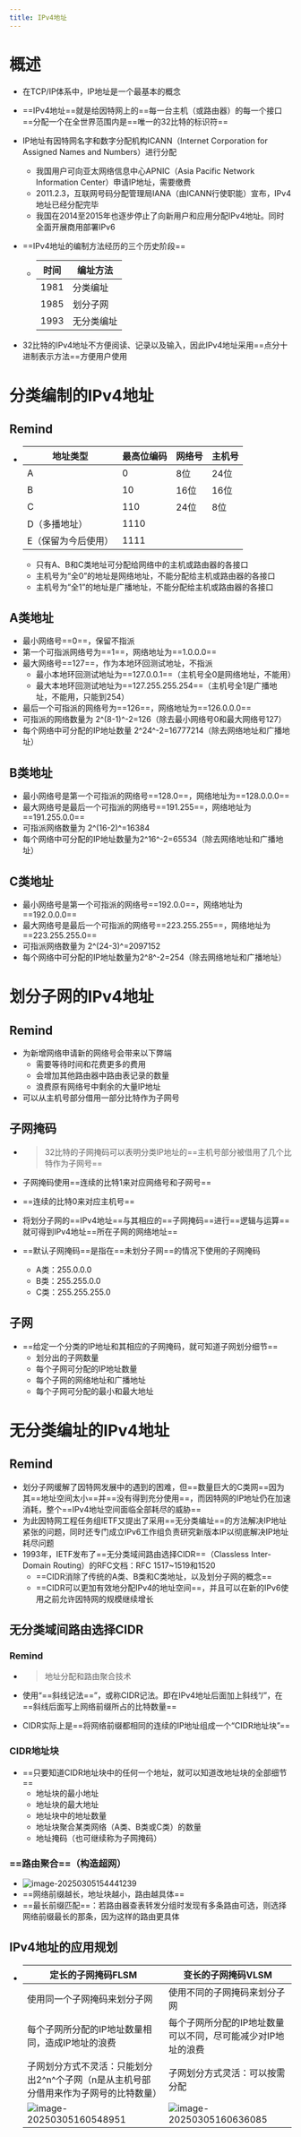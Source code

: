 ```yaml
---
title: IPv4地址
---
```




# 概述

- 在TCP/IP体系中，IP地址是一个最基本的概念
- ==IPv4地址==就是给因特网上的==每一台主机（或路由器）的每一个接口==分配一个在全世界范围内是==唯一的32比特的标识符==
- IP地址有因特网名字和数字分配机构ICANN（Internet Corporation for Assigned Names and Numbers）进行分配
  - 我国用户可向亚太网络信息中心APNIC（Asia Pacific Network Information Center）申请IP地址，需要缴费
  - 2011.2.3，互联网号码分配管理局IANA（由ICANN行使职能）宣布，IPv4地址已经分配完毕
  - 我国在2014至2015年也逐步停止了向新用户和应用分配IPv4地址。同时全面开展商用部署IPv6

- ==IPv4地址的编制方法经历的三个历史阶段==

  - | 时间 | 编址方法   |
    | ---- | ---------- |
    | 1981 | 分类编址   |
    | 1985 | 划分子网   |
    | 1993 | 无分类编址 |

- 32比特的IPv4地址不方便阅读、记录以及输入，因此IPv4地址采用==点分十进制表示方法==方便用户使用

# 分类编制的IPv4地址

## Remind

- | 地址类型            | 最高位编码 | 网络号 | 主机号 |
  | ------------------- | ---------- | ------ | ------ |
  | A                   | 0          | 8位    | 24位   |
  | B                   | 10         | 16位   | 16位   |
  | C                   | 110        | 24位   | 8位    |
  | D（多播地址）       | 1110       |        |        |
  | E（保留为今后使用） | 1111       |        |        |

  - 只有A、B和C类地址可分配给网络中的主机或路由器的各接口
  - 主机号为“全0”的地址是网络地址，不能分配给主机或路由器的各接口
  - 主机号为“全1”的地址是广播地址，不能分配给主机或路由器的各接口

## A类地址

- 最小网络号==0==，保留不指派
- 第一个可指派网络号为==1==，网络地址为==1.0.0.0==
- 最大网络号==127==，作为本地环回测试地址，不指派
  - 最小本地环回测试地址为==127.0.0.1==（主机号全0是网络地址，不能用）
  - 最大本地环回测试地址为==127.255.255.254==（主机号全1是广播地址，不能用，只能到254）
- 最后一个可指派的网络号为==126==，网络地址为==126.0.0.0==
- 可指派的网络数量为 2^(8-1)^-2=126（除去最小网络号0和最大网络号127）
- 每个网络中可分配的IP地址数量 2^24^-2=16777214（除去网络地址和广播地址）

## B类地址

- 最小网络号是第一个可指派的网络号==128.0==，网络地址为==128.0.0.0==
- 最大网络号是最后一个可指派的网络号==191.255==，网络地址为==191.255.0.0==
- 可指派网络数量为 2^(16-2)^=16384
- 每个网络中可分配的IP地址数量为2^16^-2=65534（除去网络地址和广播地址）

## C类地址

- 最小网络号是第一个可指派的网络号==192.0.0==，网络地址为==192.0.0.0==
- 最大网络号是最后一个可指派的网络号==223.255.255==，网络地址为==223.255.255.0==
- 可指派网络数量为 2^(24-3)^=2097152
- 每个网络中可分配的IP地址数量为2^8^-2=254（除去网络地址和广播地址）

# 划分子网的IPv4地址

## Remind

- 为新增网络申请新的网络号会带来以下弊端
  - 需要等待时间和花费更多的费用
  - 会增加其他路由器中路由表记录的数量
  - 浪费原有网络号中剩余的大量IP地址
- 可以从主机号部分借用一部分比特作为子网号

## 子网掩码

- > 32比特的子网掩码可以表明分类IP地址的==主机号部分被借用了几个比特作为子网号==

- 子网掩码使用==连续的比特1来对应网络号和子网号==

- ==连续的比特0来对应主机号==

- 将划分子网的==IPv4地址==与其相应的==子网掩码==进行==逻辑与运算==就可得到IPv4地址==所在子网的网络地址==

- ==默认子网掩码==是指在==未划分子网==的情况下使用的子网掩码

  - A类：255.0.0.0
  - B类：255.255.0.0
  - C类：255.255.255.0

## 子网

- ==给定一个分类的IP地址和其相应的子网掩码，就可知道子网划分细节==
  - 划分出的子网数量
  - 每个子网可分配的IP地址数量
  - 每个子网的网络地址和广播地址
  - 每个子网可分配的最小和最大地址

# 无分类编址的IPv4地址

## Remind

- 划分子网缓解了因特网发展中的遇到的困难，但==数量巨大的C类网==因为其==地址空间太小==并==没有得到充分使用==，而因特网的IP地址仍在加速消耗，整个==IPv4地址空间面临全部耗尽的威胁==
- 为此因特网工程任务组IETF又提出了采用==无分类编址==的方法解决IP地址紧张的问题，同时还专门成立IPv6工作组负责研究新版本IP以彻底解决IP地址耗尽问题
- 1993年，IETF发布了==无分类域间路由选择CIDR==（Classless Inter-Domain Routing）的RFC文档：RFC 1517~1519和1520
  - ==CIDR消除了传统的A类、B类和C类地址，以及划分子网的概念==
  - ==CIDR可以更加有效地分配IPv4的地址空间==，并且可以在新的IPv6使用之前允许因特网的规模继续增长

## 无分类域间路由选择CIDR

### Remind

- > 地址分配和路由聚合技术

- 使用“==斜线记法==”，或称CIDR记法。即在IPv4地址后面加上斜线“/”，在==斜线后面写上网络前缀所占的比特数量==

- CIDR实际上是==将网络前缀都相同的连续的IP地址组成一个“CIDR地址块”==

### CIDR地址块

- ==只要知道CIDR地址块中的任何一个地址，就可以知道改地址块的全部细节==
  - 地址块的最小地址
  - 地址块的最大地址
  - 地址块中的地址数量
  - 地址块聚合某类网络（A类、B类或C类）的数量
  - 地址掩码（也可继续称为子网掩码）

### ==路由聚合==（构造超网）

- ![image-20250305154441239](./resource/image-20250305154441239.png)
- ==网络前缀越长，地址块越小，路由越具体==
- ==最长前缀匹配==：若路由器查表转发分组时发现有多条路由可选，则选择网络前缀最长的那条，因为这样的路由更具体

## IPv4地址的应用规划

- | 定长的子网掩码FLSM                                           | 变长的子网掩码VLSM                                           |
  | ------------------------------------------------------------ | ------------------------------------------------------------ |
  | 使用同一个子网掩码来划分子网                                 | 使用不同的子网掩码来划分子网                                 |
  | 每个子网所分配的IP地址数量相同，造成IP地址的浪费             | 每个子网所分配的IP地址数量可以不同，尽可能减少对IP地址的浪费 |
  | 子网划分方式不灵活：只能划分出2^n^个子网（n是从主机号部分借用来作为子网号的比特数量） | 子网划分方式灵活：可以按需分配                               |
  | ![image-20250305160548951](./resource/image-20250305160548951.png) | ![image-20250305160636085](./resource/image-20250305160636085.png) |